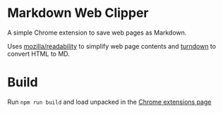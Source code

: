 # Markdown Web Clipper
A simple Chrome extension to save web pages as Markdown.

Uses [mozilla/readability](https://github.com/mozilla/readability) to simplify web page contents and [turndown](https://github.com/mixmark-io/turndown) to convert HTML to MD.

# Build
Run `npm run build` and load unpacked in the [Chrome extensions page](chrome://extensions)
